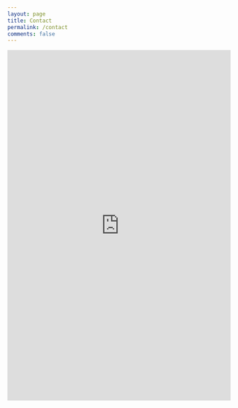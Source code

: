 ```yaml
---
layout: page
title: Contact
permalink: /contact
comments: false
---
```


<iframe src="https://docs.google.com/forms/d/e/1FAIpQLSd4xEahjZDV5Zkl6NfPW2uvRl3FIMcAyfojA4hZeazjiGFGWA/viewform?embedded=true" width="100%" height="789px" frameborder="0" marginheight="0" marginwidth="0">Loading…</iframe>